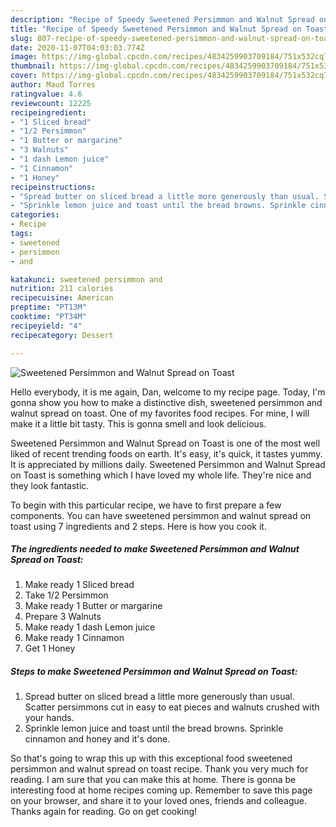 ```yaml
---
description: "Recipe of Speedy Sweetened Persimmon and Walnut Spread on Toast"
title: "Recipe of Speedy Sweetened Persimmon and Walnut Spread on Toast"
slug: 807-recipe-of-speedy-sweetened-persimmon-and-walnut-spread-on-toast
date: 2020-11-07T04:03:03.774Z
image: https://img-global.cpcdn.com/recipes/4834259903709184/751x532cq70/sweetened-persimmon-and-walnut-spread-on-toast-recipe-main-photo.jpg
thumbnail: https://img-global.cpcdn.com/recipes/4834259903709184/751x532cq70/sweetened-persimmon-and-walnut-spread-on-toast-recipe-main-photo.jpg
cover: https://img-global.cpcdn.com/recipes/4834259903709184/751x532cq70/sweetened-persimmon-and-walnut-spread-on-toast-recipe-main-photo.jpg
author: Maud Torres
ratingvalue: 4.6
reviewcount: 12225
recipeingredient:
- "1 Sliced bread"
- "1/2 Persimmon"
- "1 Butter or margarine"
- "3 Walnuts"
- "1 dash Lemon juice"
- "1 Cinnamon"
- "1 Honey"
recipeinstructions:
- "Spread butter on sliced bread a little more generously than usual. Scatter persimmons cut in easy to eat pieces and walnuts crushed with your hands."
- "Sprinkle lemon juice and toast until the bread browns. Sprinkle cinnamon and honey and it&#39;s done."
categories:
- Recipe
tags:
- sweetened
- persimmon
- and

katakunci: sweetened persimmon and 
nutrition: 211 calories
recipecuisine: American
preptime: "PT13M"
cooktime: "PT34M"
recipeyield: "4"
recipecategory: Dessert

---
```



![Sweetened Persimmon and Walnut Spread on Toast](https://img-global.cpcdn.com/recipes/4834259903709184/751x532cq70/sweetened-persimmon-and-walnut-spread-on-toast-recipe-main-photo.jpg)

Hello everybody, it is me again, Dan, welcome to my recipe page. Today, I'm gonna show you how to make a distinctive dish, sweetened persimmon and walnut spread on toast. One of my favorites food recipes. For mine, I will make it a little bit tasty. This is gonna smell and look delicious.

Sweetened Persimmon and Walnut Spread on Toast is one of the most well liked of recent trending foods on earth. It's easy, it's quick, it tastes yummy. It is appreciated by millions daily. Sweetened Persimmon and Walnut Spread on Toast is something which I have loved my whole life. They're nice and they look fantastic.




To begin with this particular recipe, we have to first prepare a few components. You can have sweetened persimmon and walnut spread on toast using 7 ingredients and 2 steps. Here is how you cook it.

<!--inarticleads1-->

##### The ingredients needed to make Sweetened Persimmon and Walnut Spread on Toast:

1. Make ready 1 Sliced bread
1. Take 1/2 Persimmon
1. Make ready 1 Butter or margarine
1. Prepare 3 Walnuts
1. Make ready 1 dash Lemon juice
1. Make ready 1 Cinnamon
1. Get 1 Honey




<!--inarticleads2-->

##### Steps to make Sweetened Persimmon and Walnut Spread on Toast:

1. Spread butter on sliced bread a little more generously than usual. Scatter persimmons cut in easy to eat pieces and walnuts crushed with your hands.
1. Sprinkle lemon juice and toast until the bread browns. Sprinkle cinnamon and honey and it&#39;s done.




So that's going to wrap this up with this exceptional food sweetened persimmon and walnut spread on toast recipe. Thank you very much for reading. I am sure that you can make this at home. There is gonna be interesting food at home recipes coming up. Remember to save this page on your browser, and share it to your loved ones, friends and colleague. Thanks again for reading. Go on get cooking!
